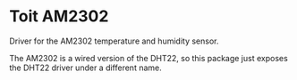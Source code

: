 # Toit AM2302
Driver for the AM2302 temperature and humidity sensor.

The AM2302 is a wired version of the DHT22, so this package just exposes the DHT22 driver under a different name.
